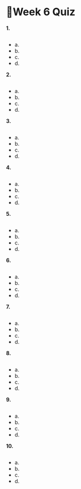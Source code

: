 # 📌Week 6 Quiz

**1.**

<img src="https://storage.googleapis.com/swayam-node1-production.appspot.com/assets/img/noc22_cs47/w6q1.PNG" alt="">

- a.  
- b.  
- c.   
- d.  

**2.**

<img src="https://storage.googleapis.com/swayam-node1-production.appspot.com/assets/img/noc22_cs47/w6q2.PNG" alt="">

- a.  
- b.  
- c.  
- d.  

**3.**

<img src="https://storage.googleapis.com/swayam-node1-production.appspot.com/assets/img/noc22_cs47/w6q3.PNG" alt="">

- a.  
- b. 
- c.  
- d.  


**4.**

<img src="https://storage.googleapis.com/swayam-node1-production.appspot.com/assets/img/noc22_cs47/w6q4n.PNG" alt="">

- a.  
- b.  
- c.  
- d.  

**5.**

<img src="https://storage.googleapis.com/swayam-node1-production.appspot.com/assets/img/noc22_cs47/w6q5.png" alt="">

- a.  
- b.
- c.  
- d.  

**6.**

<img src="https://storage.googleapis.com/swayam-node1-production.appspot.com/assets/img/noc22_cs47/w6q6.PNG" alt="">

- a.  
- b.  
- c.  
- d.  

**7.**

<img src="https://storage.googleapis.com/swayam-node1-production.appspot.com/assets/img/noc22_cs47/w6q7.PNG" alt="">

- a.
- b.  
- c.  
- d.  

**8.**

<img src="https://storage.googleapis.com/swayam-node1-production.appspot.com/assets/img/noc22_cs47/w6q8.PNG" alt="">

- a.  
- b.
- c.  
- d.  

**9.**

<img src="https://storage.googleapis.com/swayam-node1-production.appspot.com/assets/img/noc22_cs47/w6q9.PNG" alt="">

- a.  
- b.  
- c.  
- d.  

**10.**

<img src="https://storage.googleapis.com/swayam-node1-production.appspot.com/assets/img/noc22_cs47/w6q10.PNG" alt="">

- a.  
- b.  
- c.  
- d.  

